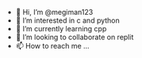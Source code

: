 - 👋 Hi, I’m @megiman123
- 👀 I’m interested in c and python
- 🌱 I’m currently learning cpp
- 💞️ I’m looking to collaborate on replit
- 📫 How to reach me ...

<!---
megiman123/megiman123 is a ✨ special ✨ repository because its `README.md` (this file) appears on your GitHub profile.
You can click the Preview link to take a look at your changes.
--->
